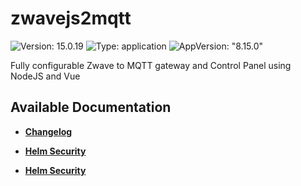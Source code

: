 # zwavejs2mqtt

![Version: 15.0.19](https://img.shields.io/badge/Version-15.0.19-informational?style=flat-square) ![Type: application](https://img.shields.io/badge/Type-application-informational?style=flat-square) ![AppVersion: "8.15.0"](https://img.shields.io/badge/AppVersion-"8.15.0"-informational?style=flat-square)

Fully configurable Zwave to MQTT gateway and Control Panel using NodeJS and Vue

## Available Documentation

- [**Changelog**](CHANGELOG)

- [**Helm Security**](container-security)

- [**Helm Security**](helm-security)

